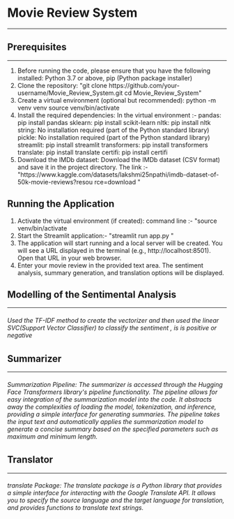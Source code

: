 <h1>Movie Review System</h1>
<hr size="1px">
<h2>Prerequisites</h2>
<hr size="0.5px">
<ol>
    <li>
        Before running the code, please ensure that you have the following installed: Python 3.7 or above, pip (Python package installer)
    </li>
    <li>
        Clone the repository: "git clone https://github.com/your-username/Movie_Review_System.git
        cd Movie_Review_System"
    </li>
    <li>
        Create a virtual environment (optional but recommended):
        python -m venv venv
        source venv/bin/activate
    </li>
    <li>
        Install the required dependencies: In the virtual environment :-
        pandas: pip install pandas
    sklearn: pip install scikit-learn
    nltk: pip install nltk
    string: No installation required (part of the Python standard library)
    pickle: No installation required (part of the Python standard library)
    streamlit: pip install streamlit
    transformers: pip install transformers
    translate: pip install translate
    certifi: pip install certifi
    </li>
    <li>
        Download the IMDb dataset: Download the IMDb dataset (CSV format) and save it in the project directory.
        The link :- "https://www.kaggle.com/datasets/lakshmi25npathi/imdb-dataset-of-50k-movie-reviews?resou rce=download
        "
    </li>
</ol>

<h2>
    Running the Application
</h2>
<ol>
    <li>Activate the virtual environment (if created): command line  :- "source venv/bin/activate
    </li>
    <li>
        Start the Streamlit application:- "streamlit run app.py
        "
    </li>
    <li>The application will start running and a local server will be created. You will see a URL displayed in the terminal (e.g., http://localhost:8501). Open that URL in your web browser.</li>
    <li>
        Enter your movie review in the provided text area.
        The sentiment analysis, summary generation, and translation options will be displayed.
    </li>
</ol>

<h2>Modelling of the Sentimental Analysis</h2>
<hr size="0.25">
<h6>Used the TF-IDF method to create the vectorizer and then used the linear SVC(Support Vector Classifier) to classify the sentiment , is is positive or negative</h6>
<h2>Summarizer</h2>
<hr size="0.25px">
<h6>Summarization Pipeline: The summarizer is accessed through the Hugging Face Transformers library's pipeline functionality. The pipeline allows for easy integration of the summarization model into the code. It abstracts away the complexities of loading the model, tokenization, and inference, providing a simple interface for generating summaries. The pipeline takes the input text and automatically applies the summarization model to generate a concise summary based on the specified parameters such as maximum and minimum length.
</h6>
<h2>Translator
</h2>
<hr size="0.25px">
<h6>translate Package: The translate package is a Python library that provides a simple interface for interacting with the Google Translate API. It allows you to specify the source language and the target language for translation, and provides functions to translate text strings.</h6>

